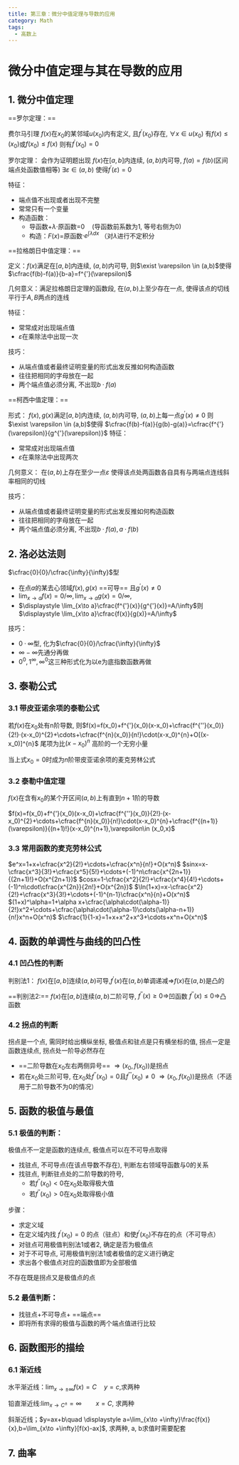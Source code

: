 ```yaml
---
title: 第三章：微分中值定理与导数的应用
category: Math
tags:
  - 高数上
---
```


# 微分中值定理与其在导数的应用




## 1. 微分中值定理

==罗尔定理：==

费尔马引理
$f(x)$在$x_0$的某邻域$u(x_0)$内有定义, 且$f^{'}(x_0)$存在, $\forall x \in u(x_0)$ 有$f(x)\leq(x_0)$或$f(x_0) \leq f(x)$ 则有$f^{'}(x_0)=0$


罗尔定理：
会作为证明题出现
$f(x)$在$[a,b]$内连续, $(a,b)$内可导, $f(a)=f(b)$(区间端点处函数值相等)
$\exists \varepsilon \in (a,b)$ 使得$f^{'}(\varepsilon)=0$

特征：
- 端点值不出现或者出现不完整
- 常常只有一个变量
- 构造函数：
  - 导函数+$\lambda·$原函数=0$\quad$(导函数前系数为1, 等号右侧为0)
  - 构造：$F(x)=$原函数$·e^{\int\lambda dx}$ （对$\lambda$进行不定积分

==拉格朗日中值定理：==

定义：$f(x)$满足在$[a,b]$内连续, $(a,b)$内可导, 则$\exist \varepsilon \in (a,b)$使得$\cfrac{f(b)-f(a)}{b-a}=f^{'}(\varepsilon)$

几何意义：满足拉格朗日定理的函数段, 在$(a,b)$上至少存在一点, 使得该点的切线平行于$A,B$两点的连线

特征：
- 常常成对出现端点值
- $\varepsilon$在乘除法中出现一次

技巧：
- 从端点值或者最终证明变量的形式出发反推如何构造函数
- 往往把相同的字母放在一起
- 两个端点值必须分离, 不出现$b·f(a)$

==柯西中值定理：==

形式：
$f(x),g(x)$满足$[a,b]$内连续, $(a,b)$内可导, $(a,b)$上每一点$g^{'}(x)\neq0$
则$\exist \varepsilon \in (a,b)$使得 $\cfrac{f(b)-f(a)}{g(b)-g(a)}=\cfrac{f^{'}(\varepsilon)}{g^{'}(\varepsilon)}$
特征：
- 常常成对出现端点值
- $\varepsilon$在乘除法中出现两次

几何意义：
在$(a,b)$上存在至少一点$\varepsilon$ 使得该点处两函数各自具有与两端点连线斜率相同的切线

技巧：
- 从端点值或者最终证明变量的形式出发反推如何构造函数
- 往往把相同的字母放在一起
- 两个端点值必须分离, 不出现$b·f(a),a·f(b)$




## 2. 洛必达法则

$\cfrac{0}{0}/\cfrac{\infty}{\infty}$型
- 在点$a$的某去心领域$f(x),g(x)$ ==可导== 且$g^{'}(x)\neq 0$
- $\displaystyle \lim_{x\to a}f(x)=0/\infty,\lim_{x\to a}g(x)=0/\infty,$
- $\displaystyle \lim_{x\to a}\cfrac{f^{'}(x)}{g^{'}(x)}=A/\infty$则$\displaystyle \lim_{x\to a}\cfrac{f(x)}{g(x)}=A/\infty$

技巧：
- $0·\infty$型, 化为$\cfrac{0}{0}/\cfrac{\infty}{\infty}$
- $\infty-\infty$先通分再做
- $0^0,1^\infty,\infty^{0}$这三种形式化为以e为底指数函数再做





## 3. 泰勒公式

### 3.1 带皮亚诺余项的泰勒公式

若$f(x)$在$x_0$处有n阶导数, 则$f(x)=f(x_0)+f^{'}(x_0)(x-x_0)+\cfrac{f^{''}(x_0)}{2!}·(x-x_0)^{2}+\cdots+\cfrac{f^{n}(x_0)}{n!}\cdot(x-x_0)^{n}+O[(x-x_0)]^{n}$ 尾项为比$(x-x_0)^n$ 高阶的一个无穷小量

当上式$x_0=0$时成为$n$阶带皮亚诺余项的麦克劳林公式

### 3.2 泰勒中值定理

$f(x)$在含有$x_0$的某个开区间$(a,b)$上有直到$n+1$阶的导数

$f(x)=f(x_0)+f^{'}(x_0)(x-x_0)+\cfrac{f^{''}(x_0)}{2!}·(x-x_0)^{2}+\cdots+\cfrac{f^{n}(x_0)}{n!}\cdot(x-x_0)^{n}+\cfrac{f^{(n+1)}(\varepsilon)}{(n+1)!}(x-x_0)^{n+1},\varepsilon\in (x_0,x)$

### 3.3 常用函数的麦克劳林公式

$e^x=1+x+\cfrac{x^2}{2!}+\cdots+\cfrac{x^n}{n!}+O(x^n)$
$sinx=x-\cfrac{x^3}{3!}+\cfrac{x^5}{5!}+\cdots+(-1)^n\cfrac{x^{2n+1}}{(2n+1)!}+O(x^{2n+1})$
$cosx=1-\cfrac{x^2}{2!}+\cfrac{x^4}{4!}+\cdots+(-1)^n\cdot\cfrac{x^{2n}}{2n!}+O(x^{2n})$
$\ln(1+x)=x-\cfrac{x^2}{2!}+\cfrac{x^3}{3!}+\cdots+(-1)^{n-1}\cfrac{x^n}{n}+O(x^n)$
$(1+x)^\alpha=1+\alpha x+\cfrac{\alpha\cdot(\alpha-1)}{2!}x^2+\cdots+\cfrac{\alpha\cdot(\alpha-1)\cdots(\alpha-n+1)}{n!}x^n+O(x^n)$
$\cfrac{1}{1-x}=1+x+x^2+x^3+\cdots+x^n+O(x^n)$





## 4. 函数的单调性与曲线的凹凸性

### 4.1 凹凸性的判断

判别法1：
$f(x)$在$[a,b]$连续$(a,b)$可导,$f^{'}(x)$在$(a,b)$单调递减$\Rightarrow$$f(x)$在$(a,b)$是凸的

==判别法2:==
$f(x)$在$[a,b]$连续$(a,b)$二阶可导,
$f^{''}(x)\geq 0\Rightarrow$凹函数
$f^{''}(x)\leq 0\Rightarrow$凸函数

### 4.2 拐点的判断

拐点是一个点, 需同时给出横纵坐标, 极值点和驻点是只有横坐标的值, 拐点一定是函数连续点, 拐点处一阶导必然存在

-  ==二阶导数在$x_0$左右两侧异号== $\Rightarrow (x_0,f(x_0))$是拐点
- 若在$x_0$处三阶可导, 在$x_0$处$f^{''}(x_0)=0$且$f^{'''}(x_0)\neq0$ $\Rightarrow (x_0,f(x_0))$是拐点（不适用于二阶导数不为0的情况）





## 5. 函数的极值与最值

### 5.1 极值的判断：

极值点不一定是函数的连续点, 极值点可以在不可导点取得

- 找驻点, 不可导点(在该点导数不存在), 判断左右领域导函数与0的关系
- 找驻点, 判断驻点处的二阶导数的符号, 
  - 若$f^{''}(x_0)<0$在$x_0$处取得极大值
  - 若$f^{''}(x_0)>0$在$x_0$处取得极小值

步骤：
- 求定义域
- 在定义域内找 $f^{'}(x_0)=0$ 的点（驻点）和使$f^{'}(x_0)$不存在的点（不可导点）
- 对驻点可用极值判别法1或者2, 确定是否为极值点
- 对于不可导点, 可用极值判别法1或者极值的定义进行确定
- 求出各个极值点对应的函数值即为全部极值

不存在既是拐点又是极值点的点

### 5.2 最值判断：
- 找驻点+不可导点+ ==端点==
- 即将所有求得的极值与函数的两个端点值进行比较




## 6. 函数图形的描绘

### 6.1 渐近线

水平渐近线：$\displaystyle \lim_{x\to \pm\infty}f(x)=C\quad y=c$,求两种

铅直渐近线:$\displaystyle \lim_{x\to C^{\pm}}=\infty\qquad x=C$, 求两种

斜渐近线；$y=ax+b\quad \displaystyle a=\lim_{x\to +\infty}\frac{f(x)}{x},b=\lim_{x\to +\infty}[f(x)-ax]$, 求两种, a, b求值时需要配套


## 7. 曲率
